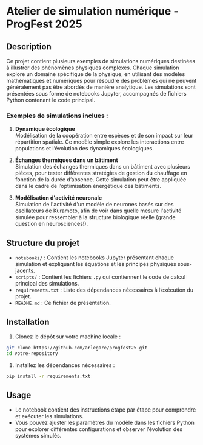 # Atelier de simulation numérique - ProgFest 2025

## **Description**

Ce projet contient plusieurs exemples de simulations numériques destinées à illustrer des phénomènes physiques complexes. Chaque simulation explore un domaine spécifique de la physique, en utilisant des modèles mathématiques et numériques pour résoudre des problèmes qui ne peuvent généralement pas être abordés de manière analytique. Les simulations sont présentées sous forme de notebooks Jupyter, accompagnés de fichiers Python contenant le code principal.

### **Exemples de simulations inclues :**

1. **Dynamique écologique**  
   Modélisation de la coopération entre espèces et de son impact sur leur répartition spatiale. Ce modèle simple explore les interactions entre populations et l’évolution des dynamiques écologiques.
   
2. **Échanges thermiques dans un bâtiment**  
   Simulation des échanges thermiques dans un bâtiment avec plusieurs pièces, pour tester différentes stratégies de gestion du chauffage en fonction de la durée d’absence. Cette simulation peut être appliquée dans le cadre de l’optimisation énergétique des bâtiments.

3. **Modélisation d'activité neuronale**  
   Simulation de l'activité d'un modèle de neurones basés sur des oscillateurs de Kuramoto, afin de voir dans quelle mesure l'activité simulée pour ressembler à la structure biologique réelle (grande question en neurosciences!).

## **Structure du projet**

- `notebooks/` : Contient les notebooks Jupyter présentant chaque simulation et expliquant les équations et les principes physiques sous-jacents.
- `scripts/` : Contient les fichiers `.py` qui contiennent le code de calcul principal des simulations.
- `requirements.txt` : Liste des dépendances nécessaires à l’exécution du projet.
- `README.md` : Ce fichier de présentation.

## **Installation**

1. Clonez le dépôt sur votre machine locale :

```bash
git clone https://github.com/arlegare/progfest25.git
cd votre-repository
```

1. Installez les dépendances nécessaires :

```bash
pip install -r requirements.txt
```

## **Usage**
* Le notebook contient des instructions étape par étape pour comprendre et exécuter les simulations.
* Vous pouvez ajuster les paramètres du modèle dans les fichiers Python pour explorer différentes configurations et observer l’évolution des systèmes simulés.

